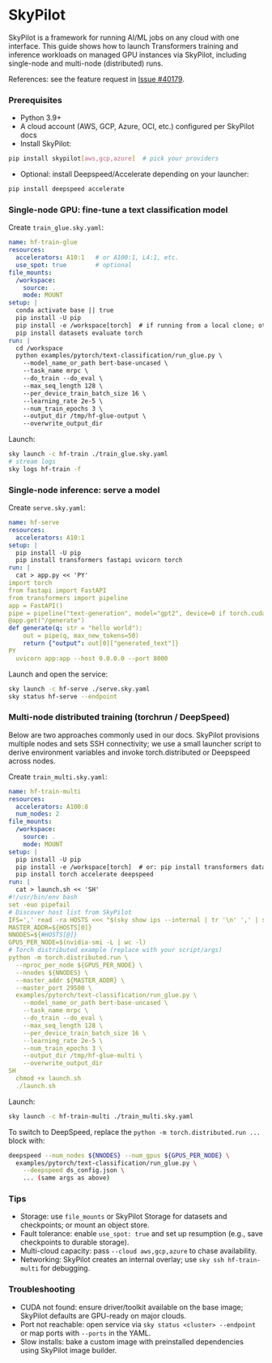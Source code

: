 <!--Copyright 2024 The HuggingFace Team. All rights reserved.

Licensed under the Apache License, Version 2.0 (the "License"); you may not use this file except in compliance with
the License. You may obtain a copy of the License at

http://www.apache.org/licenses/LICENSE-2.0

Unless required by applicable law or agreed to in writing, software distributed under the License is distributed on
an "AS IS" BASIS, WITHOUT WARRANTIES OR CONDITIONS OF ANY KIND, either express or implied. See the License for the
specific language governing permissions and limitations under the License.

⚠️ Note that this file is in Markdown but contain specific syntax for our doc-builder (similar to MDX) that may not be
rendered properly in your Markdown viewer.

-->

# SkyPilot

SkyPilot is a framework for running AI/ML jobs on any cloud with one interface. This guide shows how to launch Transformers training and inference workloads on managed GPU instances via SkyPilot, including single-node and multi-node (distributed) runs.

References: see the feature request in [Issue #40179](https://github.com/huggingface/transformers/issues/40179).

### Prerequisites
- Python 3.9+
- A cloud account (AWS, GCP, Azure, OCI, etc.) configured per SkyPilot docs
- Install SkyPilot:
```bash
pip install skypilot[aws,gcp,azure]  # pick your providers
```
- Optional: install Deepspeed/Accelerate depending on your launcher:
```bash
pip install deepspeed accelerate
```

### Single-node GPU: fine-tune a text classification model
Create `train_glue.sky.yaml`:
```yaml
name: hf-train-glue
resources:
  accelerators: A10:1   # or A100:1, L4:1, etc.
  use_spot: true        # optional
file_mounts:
  /workspace:
    source: .
    mode: MOUNT
setup: |
  conda activate base || true
  pip install -U pip
  pip install -e /workspace[torch]  # if running from a local clone; otherwise: pip install transformers datasets
  pip install datasets evaluate torch
run: |
  cd /workspace
  python examples/pytorch/text-classification/run_glue.py \
    --model_name_or_path bert-base-uncased \
    --task_name mrpc \
    --do_train --do_eval \
    --max_seq_length 128 \
    --per_device_train_batch_size 16 \
    --learning_rate 2e-5 \
    --num_train_epochs 3 \
    --output_dir /tmp/hf-glue-output \
    --overwrite_output_dir
```
Launch:
```bash
sky launch -c hf-train ./train_glue.sky.yaml
# stream logs
sky logs hf-train -f
```

### Single-node inference: serve a model
Create `serve.sky.yaml`:
```yaml
name: hf-serve
resources:
  accelerators: A10:1
setup: |
  pip install -U pip
  pip install transformers fastapi uvicorn torch
run: |
  cat > app.py << 'PY'
import torch
from fastapi import FastAPI
from transformers import pipeline
app = FastAPI()
pipe = pipeline("text-generation", model="gpt2", device=0 if torch.cuda.is_available() else -1)
@app.get("/generate")
def generate(q: str = "hello world"):
    out = pipe(q, max_new_tokens=50)
    return {"output": out[0]["generated_text"]}
PY
  uvicorn app:app --host 0.0.0.0 --port 8000
```
Launch and open the service:
```bash
sky launch -c hf-serve ./serve.sky.yaml
sky status hf-serve --endpoint
```

### Multi-node distributed training (torchrun / DeepSpeed)
Below are two approaches commonly used in our docs. SkyPilot provisions multiple nodes and sets SSH connectivity; we use a small launcher script to derive environment variables and invoke torch.distributed or Deepspeed across nodes.

Create `train_multi.sky.yaml`:
```yaml
name: hf-train-multi
resources:
  accelerators: A100:8
  num_nodes: 2
file_mounts:
  /workspace:
    source: .
    mode: MOUNT
setup: |
  pip install -U pip
  pip install -e /workspace[torch]  # or: pip install transformers datasets
  pip install torch accelerate deepspeed
run: |
  cat > launch.sh << 'SH'
#!/usr/bin/env bash
set -euo pipefail
# Discover host list from SkyPilot
IFS=',' read -ra HOSTS <<< "$(sky show ips --internal | tr '\n' ',' | sed 's/,$//')"
MASTER_ADDR=${HOSTS[0]}
NNODES=${#HOSTS[@]}
GPUS_PER_NODE=$(nvidia-smi -L | wc -l)
# Torch distributed example (replace with your script/args)
python -m torch.distributed.run \
  --nproc_per_node ${GPUS_PER_NODE} \
  --nnodes ${NNODES} \
  --master_addr ${MASTER_ADDR} \
  --master_port 29500 \
  examples/pytorch/text-classification/run_glue.py \
    --model_name_or_path bert-base-uncased \
    --task_name mrpc \
    --do_train --do_eval \
    --max_seq_length 128 \
    --per_device_train_batch_size 16 \
    --learning_rate 2e-5 \
    --num_train_epochs 3 \
    --output_dir /tmp/hf-glue-multi \
    --overwrite_output_dir
SH
  chmod +x launch.sh
  ./launch.sh
```
Launch:
```bash
sky launch -c hf-train-multi ./train_multi.sky.yaml
```

To switch to DeepSpeed, replace the `python -m torch.distributed.run ...` block with:
```bash
deepspeed --num_nodes ${NNODES} --num_gpus ${GPUS_PER_NODE} \
  examples/pytorch/text-classification/run_glue.py \
    --deepspeed ds_config.json \
    ... (same args as above)
```

### Tips
- Storage: use `file_mounts` or SkyPilot Storage for datasets and checkpoints; or mount an object store.
- Fault tolerance: enable `use_spot: true` and set up resumption (e.g., save checkpoints to durable storage).
- Multi-cloud capacity: pass `--cloud aws,gcp,azure` to chase availability.
- Networking: SkyPilot creates an internal overlay; use `sky ssh hf-train-multi` for debugging.

### Troubleshooting
- CUDA not found: ensure driver/toolkit available on the base image; SkyPilot defaults are GPU-ready on major clouds.
- Port not reachable: open service via `sky status <cluster> --endpoint` or map ports with `--ports` in the YAML.
- Slow installs: bake a custom image with preinstalled dependencies using SkyPilot image builder. 